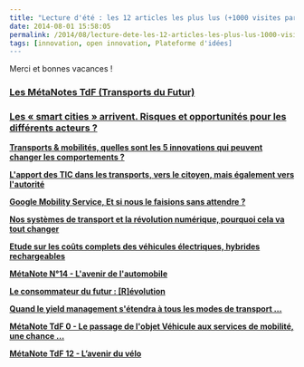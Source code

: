 ```yaml
---
title: "Lecture d'été : les 12 articles les plus lus (+1000 visites par article)"
date: 2014-08-01 15:58:05
permalink: /2014/08/lecture-dete-les-12-articles-les-plus-lus-1000-visites-par-article.html
tags: [innovation, open innovation, Plateforme d'idées]
---
```


<p>Merci et bonnes vacances !</p> <h3><a href="https://gabrielplassat.github.io/transportsdufutur/les-metanotes-tdf-transports-du-futur" target="_blank">Les MétaNotes TdF (Transports du Futur)</a></h3> <h3><a href="https://gabrielplassat.github.io/transportsdufutur/2011/10/les-smart-cities-arrivent-risques-et-opportunites-pour-les-differents-acteurs.html" target="_blank">Les « smart cities » arrivent. Risques et opportunités pour les différents acteurs ?</a></h3> <p><a href="https://gabrielplassat.github.io/transportsdufutur/2011/09/transports-mobilites-quelles-sont-les-5-innovations-qui-peuvent-changer-les-comportements.html" target="_blank"><strong>Transports & mobilités, quelles sont les 5 innovations qui peuvent changer les comportements ?</strong></a></p> <p><a href="https://gabrielplassat.github.io/transportsdufutur/2011/03/lapport-des-tic-dans-les-transports-vers-le-citoyen-mais-egalement-vers-lautorite.html" target="_blank"><strong>L'apport des TIC dans les transports, vers le citoyen, mais également vers l'autorité</strong></a></p> <p><a href="https://gabrielplassat.github.io/transportsdufutur/2011/07/google-mobility-service-et-si-nous-le-faisions-sans-attendre-.html" target="_blank"><strong>Google Mobility Service, Et si nous le faisions sans attendre ?</strong></a></p> <p><a href="https://gabrielplassat.github.io/transportsdufutur/2012/04/nos-systemes-de-transport-et-la-revolution-numerique-pourquoi-cela-va-tout-changer.html" target="_blank"><strong>Nos systèmes de transport et la révolution numérique, pourquoi cela va tout changer</strong></a></p> <p><a href="https://gabrielplassat.github.io/transportsdufutur/2011/05/etude-sur-les-couts-complets-des-vehicules-electriques-hybrides-rechargeables.html" target="_blank"><strong>Etude sur les coûts complets des véhicules électriques, hybrides rechargeables</strong></a></p> <p><a href="https://gabrielplassat.github.io/transportsdufutur/2012/07/lavenir-de-lautomobile.html" target="_blank"><strong>MétaNote N°14 - L'avenir de l'automobile</strong></a></p> <p><a href="https://gabrielplassat.github.io/transportsdufutur/2011/10/le-consommateur-du-futur-revolution.html" target="_blank"><strong>Le consommateur du futur : [R]évolution</strong></a></p> <p><a href="https://gabrielplassat.github.io/transportsdufutur/2010/07/quand-le-yield-management-setendra-a-tous-les-modes-de-transport.html" target="_blank"><strong>Quand le yield management s'étendra à tous les modes de transport ...</strong></a></p> <p><a href="https://gabrielplassat.github.io/transportsdufutur/2009/11/le-passage-de-lobjet-vehicule-aux-services-de-mobilite-une-chance.html" target="_blank"><strong>MétaNote TdF 0 - Le passage de l'objet Véhicule aux services de mobilité, une chance ...</strong></a></p> <p><a href="https://gabrielplassat.github.io/transportsdufutur/2011/05/metanote-tdf-12-lavenir-du-velo.html" target="_blank"><strong>MétaNote TdF 12 - L’avenir du vélo</strong></a></p> <p> </p>
